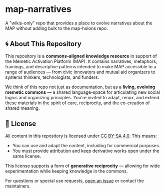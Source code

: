 # map-narratives
A "wikis-only" repo that provides a place to evolve narratives about the MAP without adding bulk to the map-holons repo.

## 🌀 About This Repository

This repository is a **commons-aligned knowledge resource** in support of the Memetic Activation Platform (MAP). It contains narratives, metaphors, framings, and descriptive patterns intended to make MAP accessible to a range of audiences — from civic innovators and mutual aid organizers to systems thinkers, technologists, and funders.

We think of this repo not just as documentation, but as a **living, evolving memetic commons** — a shared language-space for articulating new social logics and organizing principles. You're invited to adapt, remix, and extend these materials in the spirit of care, reciprocity, and the co-creation of shared meaning.

## 🔏 License

All content in this repository is licensed under [CC BY-SA 4.0](https://creativecommons.org/licenses/by-sa/4.0/). This means:

- You can use and adapt the content, including for commercial purposes.
- You must provide attribution and keep derivative works open under the same license.

This license supports a form of **generative reciprocity** — allowing for wide experimentation while keeping knowledge in the commons.

For questions or special use requests, [open an issue](https://github.com/YOUR-REPO-HERE/issues) or contact the maintainers.